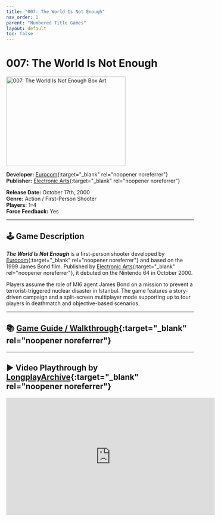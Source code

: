 ```yaml
---
title: "007: The World Is Not Enough"
nav_order: 1
parent: "Numbered Title Games"
layout: default
toc: false
---
```


# 007: The World Is Not Enough

<img src="https://www.n64gamespedia.com/wp-content/uploads/2024/01/The_World_Is_Not_Enough_Coverart1.png" alt="007: The World Is Not Enough Box Art" width="320" height="240" />

**Developer:** [Eurocom](https://en.wikipedia.org/wiki/Eurocom){:target="_blank" rel="noopener noreferrer"}  
**Publisher:** [Electronic Arts](https://en.wikipedia.org/wiki/Electronic_Arts){:target="_blank" rel="noopener noreferrer"}

**Release Date:** October 17th, 2000  
**Genre:** Action / First-Person Shooter  
**Players:** 1–4  
**Force Feedback:** Yes

---

## 🕹️ Game Description

_**The World Is Not Enough**_ is a first-person shooter developed by [Eurocom](https://en.wikipedia.org/wiki/Eurocom){:target="_blank" rel="noopener noreferrer"} and based on the 1999 James Bond film. Published by [Electronic Arts](https://en.wikipedia.org/wiki/Electronic_Arts){:target="_blank" rel="noopener noreferrer"}, it debuted on the Nintendo 64 in October 2000.

Players assume the role of MI6 agent James Bond on a mission to prevent a terrorist-triggered nuclear disaster in Istanbul. The game features a story-driven campaign and a split-screen multiplayer mode supporting up to four players in deathmatch and objective-based scenarios.

---

## 📚 [Game Guide / Walkthrough](https://gamefaqs.gamespot.com/n64/914163-007-the-world-is-not-enough/faqs/37816){:target="_blank" rel="noopener noreferrer"}

---

## ▶️ Video Playthrough by [LongplayArchive](https://www.youtube.com/channel/UCM8XzXipyTsylZ_WsGKmdKQ){:target="_blank" rel="noopener noreferrer"}
<b>
<iframe width="560" height="315" src="https://www.youtube.com/embed/ca1C-hDxAQA?si=6t30Vg26Sn3dt9-t" title="007: The World Is Not Enough - LongplayArchive" frameborder="0" allowfullscreen></iframe>
<b>